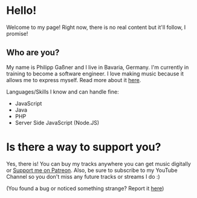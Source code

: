 # Hello!

Welcome to my page! Right now, there is no real content but it'll follow, I promise!

## Who are you?
My name is Philipp Gaßner and I live in Bavaria, Germany. I'm currently in training to become a software engineer. I love making music because it allows me to express myself. Read more about it [here](#music).

Languages/Skills I know and can handle fine:
* JavaScript
* Java
* PHP
* Server Side JavaScript (Node.JS)

# Is there a way to support you?
Yes, there is! You can buy my tracks anywhere you can get music digitally or [Support me on Patreon](https://www.patreon.com/prismflux). Also, be sure to subscribe to my YouTube Channel so you don't miss any future tracks or streams I do :)

(You found a bug or noticed something strange? Report it [here](https://github.com/thallosaurus/thallosaurus.github.io/issues))